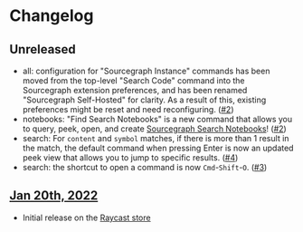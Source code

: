 # Changelog

## Unreleased

- all: configuration for "Sourcegraph Instance" commands has been moved from the top-level "Search Code" command into the Sourcegraph extension preferences, and has been renamed "Sourcegraph Self-Hosted" for clarity. As a result of this, existing preferences might be reset and need reconfiguring. ([#2](https://github.com/bobheadxi/raycast-sourcegraph/pull/2))
- notebooks: "Find Search Notebooks" is a new command that allows you to query, peek, open, and create [Sourcegraph Search Notebooks](https://sourcegraph.com/notebooks?tab=explore)! ([#2](https://github.com/bobheadxi/raycast-sourcegraph/pull/2))
- search: For `content` and `symbol` matches, if there is more than 1 result in the match, the default command when pressing Enter is now an updated peek view that allows you to jump to specific results. ([#4](https://github.com/bobheadxi/raycast-sourcegraph/pull/4))
- search: the shortcut to open a command is now `Cmd`-`Shift`-`O`. ([#3](https://github.com/bobheadxi/raycast-sourcegraph/pull/3))

## [Jan 20th, 2022](https://github.com/raycast/extensions/pull/708)

- Initial release on the [Raycast store](https://www.raycast.com/bobheadxi/sourcegraph)
